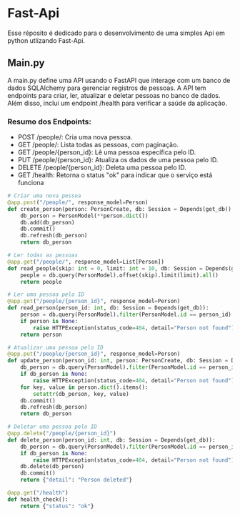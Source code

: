 # Fast-Api
Esse réposito é dedicado para o desenvolvimento de uma simples Api em python utlizando Fast-Api.
## Main.py
A main.py define uma API usando o FastAPI que interage com um banco de dados SQLAlchemy para gerenciar registros de pessoas. A API tem endpoints para criar, ler, atualizar e deletar pessoas no banco de dados. Além disso, inclui um endpoint /health para verificar a saúde da aplicação.
### Resumo dos Endpoints:
- POST /people/: Cria uma nova pessoa.
- GET /people/: Lista todas as pessoas, com paginação.
- GET /people/{person_id}: Lê uma pessoa específica pelo ID.
- PUT /people/{person_id}: Atualiza os dados de uma pessoa pelo ID.
- DELETE /people/{person_id}: Deleta uma pessoa pelo ID.
- GET /health: Retorna o status "ok" para indicar que o serviço está funciona

~~~python
# Criar uma nova pessoa
@app.post("/people/", response_model=Person)
def create_person(person: PersonCreate, db: Session = Depends(get_db)):
    db_person = PersonModel(**person.dict())
    db.add(db_person)
    db.commit()
    db.refresh(db_person)
    return db_person

# Ler todas as pessoas
@app.get("/people/", response_model=List[Person])
def read_people(skip: int = 0, limit: int = 10, db: Session = Depends(get_db)):
    people = db.query(PersonModel).offset(skip).limit(limit).all()
    return people

# Ler uma pessoa pelo ID
@app.get("/people/{person_id}", response_model=Person)
def read_person(person_id: int, db: Session = Depends(get_db)):
    person = db.query(PersonModel).filter(PersonModel.id == person_id).first()
    if person is None:
        raise HTTPException(status_code=404, detail="Person not found")
    return person

# Atualizar uma pessoa pelo ID
@app.put("/people/{person_id}", response_model=Person)
def update_person(person_id: int, person: PersonCreate, db: Session = Depends(get_db)):
    db_person = db.query(PersonModel).filter(PersonModel.id == person_id).first()
    if db_person is None:
        raise HTTPException(status_code=404, detail="Person not found")
    for key, value in person.dict().items():
        setattr(db_person, key, value)
    db.commit()
    db.refresh(db_person)
    return db_person

# Deletar uma pessoa pelo ID
@app.delete("/people/{person_id}")
def delete_person(person_id: int, db: Session = Depends(get_db)):
    db_person = db.query(PersonModel).filter(PersonModel.id == person_id).first()
    if db_person is None:
        raise HTTPException(status_code=404, detail="Person not found")
    db.delete(db_person)
    db.commit()
    return {"detail": "Person deleted"}

@app.get("/health")
def health_check():
    return {"status": "ok"}
~~~